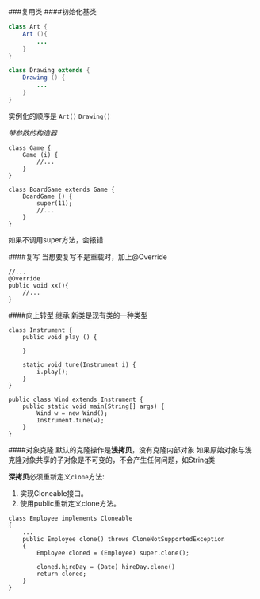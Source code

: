 ###复用类
####初始化基类
```java
class Art {
	Art (){
		...
	}
}

class Drawing extends {
	Drawing () {
		...
	}
}
```
实例化的顺序是
`Art()`
`Drawing()`

*带参数的构造器*
```
class Game {
	Game (i) {
		//...
	}
}

class BoardGame extends Game {
	BoardGame () {
		super(11);
		//...
	}
}
```
如果不调用super方法，会报错

####复写
当想要复写不是重载时，加上@Override
```
//...
@Override
public void xx(){
	//...
}
```

####向上转型
继承 新类是现有类的一种类型
```
class Instrument {
	public void play () {
	
	}

	static void tune(Instrument i) {
		i.play();
	}
}

public class Wind extends Instrument {
	public static void main(String[] args) {
		Wind w = new Wind();
		Instrument.tune(w);
	}
}
```
####对象克隆
默认的克隆操作是**浅拷贝**，没有克隆内部对象
如果原始对象与浅克隆对象共享的子对象是不可变的，不会产生任何问题，如String类

**深拷贝**必须重新定义`clone`方法:

1. 实现Cloneable接口。
2. 使用public重新定义clone方法。


```
class Employee implements Cloneable
{
	...
	public Employee clone() throws CloneNotSupportedException
	{
		Employee cloned = (Employee) super.clone();

		cloned.hireDay = (Date) hireDay.clone()
		return cloned;
	}
}
```


